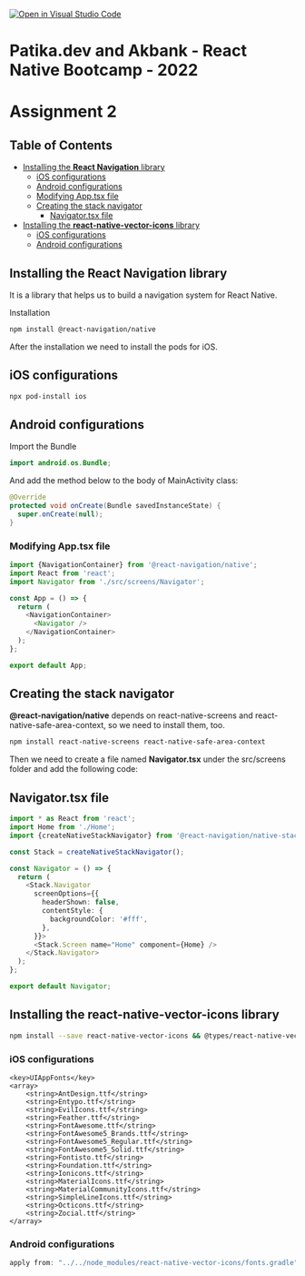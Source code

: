 [![Open in Visual Studio Code](https://classroom.github.com/assets/open-in-vscode-c66648af7eb3fe8bc4f294546bfd86ef473780cde1dea487d3c4ff354943c9ae.svg)](https://classroom.github.com/online_ide?assignment_repo_id=8245216&assignment_repo_type=AssignmentRepo)

# Patika.dev and Akbank - React Native Bootcamp - 2022

# Assignment 2

## Table of Contents

- [Installing the **React Navigation** library](#installing-the-react-navigation-library)
  - [iOS configurations](#ios-configurations)
  - [Android configurations](#android-configurations)
  - [Modifying App.tsx file](#modifying-apptsx-file)
  - [Creating the stack navigator](#creating-the-stack-navigator)
    - [Navigator.tsx file](#navigatortsx-file)
- [Installing the **react-native-vector-icons** library](#installing-the-react-native-vector-icons-library)
  - [iOS configurations](#ios-configurations-1)
  - [Android configurations](#android-configurations-1)

## Installing the **React Navigation** library

It is a library that helps us to build a navigation system for React Native.

Installation

```bash
npm install @react-navigation/native
```

After the installation we need to install the pods for iOS.

## **iOS** configurations

```bash
npx pod-install ios
```

## **Android** configurations

Import the Bundle

```java
import android.os.Bundle;
```

And add the method below to the body of MainActivity class:

```java
@Override
protected void onCreate(Bundle savedInstanceState) {
  super.onCreate(null);
}
```

### Modifying App.tsx file

```typescript
import {NavigationContainer} from '@react-navigation/native';
import React from 'react';
import Navigator from './src/screens/Navigator';

const App = () => {
  return (
    <NavigationContainer>
      <Navigator />
    </NavigationContainer>
  );
};

export default App;
```

## Creating the stack navigator

**@react-navigation/native** depends on react-native-screens and react-native-safe-area-context, so we need to install them, too.

```bash
npm install react-native-screens react-native-safe-area-context
```

Then we need to create a file named **Navigator.tsx** under the src/screens folder and add the following code:

## Navigator.tsx file

```typescript
import * as React from 'react';
import Home from './Home';
import {createNativeStackNavigator} from '@react-navigation/native-stack';

const Stack = createNativeStackNavigator();

const Navigator = () => {
  return (
    <Stack.Navigator
      screenOptions={{
        headerShown: false,
        contentStyle: {
          backgroundColor: '#fff',
        },
      }}>
      <Stack.Screen name="Home" component={Home} />
    </Stack.Navigator>
  );
};

export default Navigator;
```

## Installing the **react-native-vector-icons** library

```bash
npm install --save react-native-vector-icons && @types/react-native-vector-icons
```

### **iOS** configurations

```plist
<key>UIAppFonts</key>
<array>
    <string>AntDesign.ttf</string>
    <string>Entypo.ttf</string>
    <string>EvilIcons.ttf</string>
    <string>Feather.ttf</string>
    <string>FontAwesome.ttf</string>
    <string>FontAwesome5_Brands.ttf</string>
    <string>FontAwesome5_Regular.ttf</string>
    <string>FontAwesome5_Solid.ttf</string>
    <string>Fontisto.ttf</string>
    <string>Foundation.ttf</string>
    <string>Ionicons.ttf</string>
    <string>MaterialIcons.ttf</string>
    <string>MaterialCommunityIcons.ttf</string>
    <string>SimpleLineIcons.ttf</string>
    <string>Octicons.ttf</string>
    <string>Zocial.ttf</string>
</array>
```

### **Android** configurations

```java
apply from: "../../node_modules/react-native-vector-icons/fonts.gradle"
```
